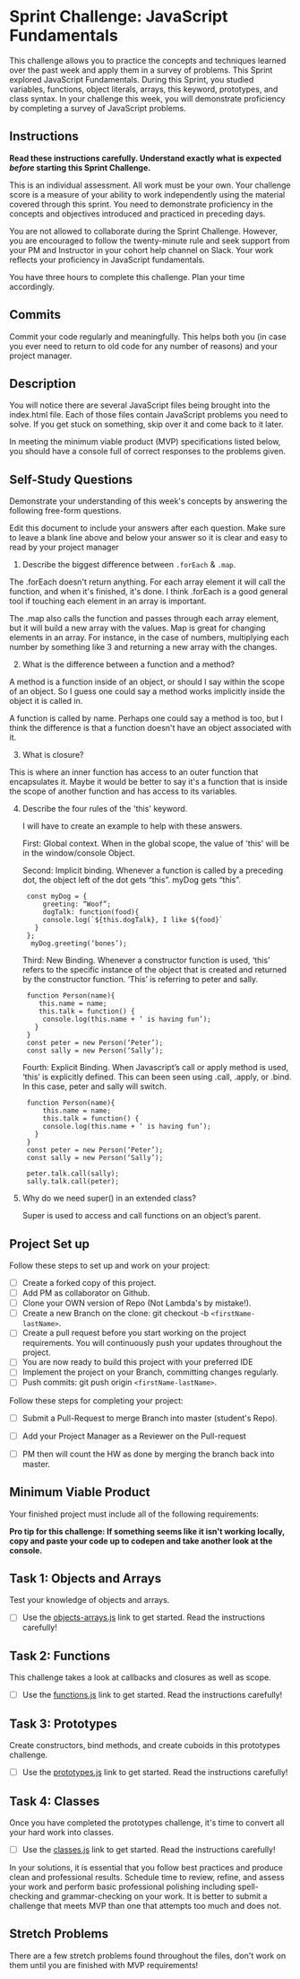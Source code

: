 # Sprint Challenge: JavaScript Fundamentals

This challenge allows you to practice the concepts and techniques learned over the past week and apply them in a survey of problems. This Sprint explored JavaScript Fundamentals. During this Sprint, you studied variables, functions, object literals, arrays, this keyword, prototypes, and class syntax. In your challenge this week, you will demonstrate proficiency by completing a survey of JavaScript problems.

## Instructions

**Read these instructions carefully. Understand exactly what is expected _before_ starting this Sprint Challenge.**

This is an individual assessment. All work must be your own. Your challenge score is a measure of your ability to work independently using the material covered through this sprint. You need to demonstrate proficiency in the concepts and objectives introduced and practiced in preceding days.

You are not allowed to collaborate during the Sprint Challenge. However, you are encouraged to follow the twenty-minute rule and seek support from your PM and Instructor in your cohort help channel on Slack. Your work reflects your proficiency in JavaScript fundamentals.

You have three hours to complete this challenge. Plan your time accordingly.

## Commits

Commit your code regularly and meaningfully. This helps both you (in case you ever need to return to old code for any number of reasons) and your project manager.

## Description

You will notice there are several JavaScript files being brought into the index.html file.  Each of those files contain JavaScript problems you need to solve.  If you get stuck on something, skip over it and come back to it later.

In meeting the minimum viable product (MVP) specifications listed below, you should have a console full of correct responses to the problems given.

## Self-Study Questions

Demonstrate your understanding of this week's concepts by answering the following free-form questions.

Edit this document to include your answers after each question. Make sure to leave a blank line above and below your answer so it is clear and easy to read by your project manager

1. Describe the biggest difference between `.forEach` & `.map`.

The .forEach doesn't return anything.  For each array element it will call the function, and when it's finished, it's done.  I think .forEach is a good general tool if touching each element in an array is important.

The .map also calls the function and passes through each array element, but it will build a new array with the values.  Map is great for changing elements in an array. For instance, in the case of numbers, multiplying each number by something like 3 and returning a new array with the changes.


2. What is the difference between a function and a method?

  A method is a function inside of an object, or should I say within the scope of an object.  So I guess one could say a method works implicitly inside the object it is called in.

  A function is called by name.  Perhaps one could say a method is too, but I think the difference is that a function doesn't have  an object associated with it. 

3. What is closure?

  This is where an inner function has access to an outer function that encapsulates it.  Maybe it would be better to say it's a function that is inside the scope of another function and has access to its variables.


4. Describe the four rules of the 'this' keyword.

   I will have to create an example to help with these answers.

   First: Global context.  When in the global scope, the value of 'this' will be in the window/console Object.

   Second: Implicit binding.  Whenever a function is called by a preceding dot, the object left of the dot gets “this”.  myDog gets “this”.

		const myDog = {
            greeting: “Woof”;
            dogTalk: function(food){
 		    console.log(`${this.dogTalk}, I like ${food}`	
		  }
        };
         myDog.greeting(‘bones’);

    Third: New Binding. Whenever a constructor function is used, ‘this’ refers to the specific instance of the object that is created and returned by the constructor function.  ‘This’ is referring to peter and sally.

		function Person(name){
  		   this.name = name;
           this.talk = function() {
  			console.log(this.name + ‘ is having fun’);
          }
		}
		const peter = new Person(‘Peter’);
        const sally = new Person(‘Sally’);


     Fourth: Explicit Binding.  When Javascript’s call or apply method is used, ‘this’ is explicitly defined.  This can been seen using .call, .apply, or .bind. In this case, peter and sally will switch.

		function Person(name){
  		    this.name = name;
            this.talk = function() {
  			console.log(this.name + ‘ is having fun’);
          }
		}
		const peter = new Person(‘Peter’);
        const sally = new Person(‘Sally’);

        peter.talk.call(sally);
        sally.talk.call(peter);




5. Why do we need super() in an extended class?

    Super is used to access and call functions on an object’s parent.

## Project Set up

Follow these steps to set up and work on your project:

- [ ] Create a forked copy of this project.
- [ ] Add PM as collaborator on Github.
- [ ] Clone your OWN version of Repo (Not Lambda's by mistake!).
- [ ] Create a new Branch on the clone: git checkout -b `<firstName-lastName>`.
- [ ] Create a pull request before you start working on the project requirements.  You will continuously push your updates throughout the project.
- [ ] You are now ready to build this project with your preferred IDE
- [ ] Implement the project on your Branch, committing changes regularly.
- [ ] Push commits: git push origin `<firstName-lastName>`.

Follow these steps for completing your project:

- [ ] Submit a Pull-Request to merge <firstName-lastName> Branch into master (student's  Repo).
- [ ] Add your Project Manager as a Reviewer on the Pull-request
- [ ] PM then will count the HW as done by  merging the branch back into master.


## Minimum Viable Product

Your finished project must include all of the following requirements:

**Pro tip for this challenge: If something seems like it isn't working locally, copy and paste your code up to codepen and take another look at the console.**

## Task 1: Objects and Arrays
Test your knowledge of objects and arrays. 
* [ ] Use the [objects-arrays.js](challenges/objects-arrays.js) link to get started.  Read the instructions carefully!

## Task 2: Functions
This challenge takes a look at callbacks and closures as well as scope. 
* [ ] Use the [functions.js](challenges/functions.js) link to get started. Read the instructions carefully!

## Task 3: Prototypes
Create constructors, bind methods, and create cuboids in this prototypes challenge.
* [ ] Use the [prototypes.js](challenges/prototypes.js) link to get started. Read the instructions carefully!

## Task 4: Classes
Once you have completed the prototypes challenge, it's time to convert all your hard work into classes.
* [ ] Use the [classes.js](challenges/classes.js) link to get started. Read the instructions carefully!

In your solutions, it is essential that you follow best practices and produce clean and professional results. Schedule time to review, refine, and assess your work and perform basic professional polishing including spell-checking and grammar-checking on your work. It is better to submit a challenge that meets MVP than one that attempts too much and does not.

## Stretch Problems

There are a few stretch problems found throughout the files, don't work on them until you are finished with MVP requirements!
